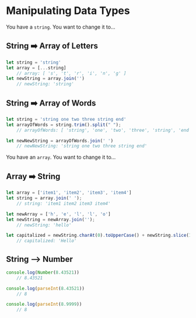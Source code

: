 # Manipulating Data Types

You have a `string`. You want to change it to... 

## String ➡️ Array of Letters
```js
let string = 'string'
let array = [...string]
    // array: [ 's', 't', 'r', 'i', 'n', 'g' ]
let newString = array.join('')
    // newString: 'string'
```
## String ➡️ Array of Words
```js
let string = 'string one two three string end'
let arrayOfWords = string.trim().split(" ");
    // arrayOfWords: [ 'string', 'one', 'two', 'three', 'string', 'end' ]

let newNewString = arrayOfWords.join(' ')
    // newNewString: 'string one two three string end'
```

You have an `array`. You want to change it to... 

## Array ➡️ String
```js
let array = ['item1', 'item2', 'item3', 'item4']
let string = array.join(' ');
    // string: 'item1 item2 item3 item4' 

let newArray = ['h', 'e', 'l', 'l', 'o']
let newString = newArray.join('');
    // newString: 'hello'

let capitalized = newString.charAt(0).toUpperCase() + newString.slice(1);
    // capitalized: 'Hello'

```

## String --> Number

```js
console.log(Number(8.43521))
    // 8.43521

console.log(parseInt(8.43521))
    // 8

console.log(parseInt(8.9999))
    // 8
```